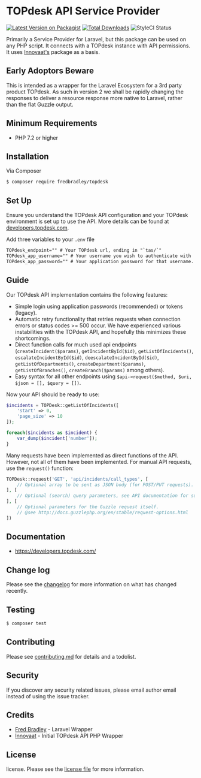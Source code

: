 # TOPdesk API Service Provider

[![Latest Version on Packagist](https://img.shields.io/packagist/v/fredbradley/topdesk.svg?style=flat-square)](https://packagist.org/packages/fredbradley/topdesk)
[![Total Downloads](https://img.shields.io/packagist/dt/fredbradley/topdesk.svg?style=flat-square)](https://packagist.org/packages/fredbradley/topdesk)
![StyleCI Status](https://github.styleci.io/repos/270444651/shield)


Primarily a Service Provider for Laravel, but this package can be used on any PHP script. It connects with a TOPdesk instance with API permissions. It uses [Innovaat's](https://github.com/innovaat/topdesk-php) package as a basis.  

## Early Adoptors Beware
This is intended as a wrapper for the Laravel Ecosystem for a 3rd party product TOPdesk. As such in version 2 we shall be rapidly changing the responses to deliver a resource response more native to Laravel, rather than the flat Guzzle output.

## Minimum Requirements
- PHP 7.2 or higher

## Installation

Via Composer

``` bash
$ composer require fredbradley/topdesk
```

## Set Up
Ensure you understand the TOPdesk API configuration and your TOPdesk environment is set up to use the API. More details can be found at [developers.topdesk.com](https://developers.topdesk.com/tutorial.html#:~:text=To%20create%20an%20Application%20password,in%20the%20Application%20passwords%20block.&text=In%20addition%20to%20a%20name,be%20set%20for%20the%20password.).

Add three variables to your `.env` file
``` txt
TOPdesk_endpoint="" # Your TOPdesk url, ending in "`tas/`"
TOPdesk_app_username="" # Your username you wish to authenticate with
TOPdesk_app_password="" # Your application password for that username. 
```


## Guide
Our TOPdesk API implementation contains the following features:
- Simple login using application passwords (recommended) or tokens (legacy).
- Automatic retry functionality that retries requests when connection errors or status codes >= 500 occur.
 We have experienced various instabilities with the TOPdesk API, and hopefully this minimizes these shortcomings. 
- Direct function calls for much used api endpoints (`createIncident($params)`, `getIncidentById($id)`,
`getListOfIncidents()`, `escalateIncidentById($id)`, `deescalateIncidentById($id)`, `getListOfDepartments()`,
`createDepartment($params)`, `getListOfBranches()`, `createBranch($params)` among others).
- Easy syntax for all other endpoints using `$api->request($method, $uri, $json = [], $query = [])`.


Now your API should be ready to use:
```php
$incidents = TOPDesk::getListOfIncidents([
    'start' => 0,
    'page_size' => 10
]);

foreach($incidents as $incident) {
    var_dump($incident['number']);
}
```

Many requests have been implemented as direct functions of the API. However, not all of them have been implemented.
For manual API requests, use the `request()` function:
```php
TOPDesk::request('GET', 'api/incidents/call_types', [
    // Optional array to be sent as JSON body (for POST/PUT requests).
], [
    // Optional (search) query parameters, see API documentation for supported values.
], [
    // Optional parameters for the Guzzle request itself.
    // @see http://docs.guzzlephp.org/en/stable/request-options.html
])
```

## Documentation
- https://developers.topdesk.com/

## Change log

Please see the [changelog](changelog.md) for more information on what has changed recently.

## Testing

``` bash
$ composer test
```

## Contributing

Please see [contributing.md](contributing.md) for details and a todolist.

## Security

If you discover any security related issues, please email author email instead of using the issue tracker.

## Credits

- [Fred Bradley](https://www.fredbradley.uk) - Laravel Wrapper
- [Innovaat](https://github.com/innovaat/topdesk-php) - Initial TOPdesk API PHP Wrapper

## License

license. Please see the [license file](license.md) for more information.

